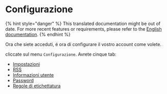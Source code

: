 # Configurazione

{% hint style="danger" %}
This translated documentation might be out of date. For more recent features or requirements, please refer to the [English documentation](https://doc.wallabag.org/en/).
{% endhint %}

Ora che siete acceduti, é ora di configurare il vostro account come
volete.

cliccate sul menu `Configurazione`. Avrete cinque tab:
* [Impostazioni](settings.md)
* [RSS](rss.md)
* [Informazioni utente](user_information.md)
* [Password](password.md)
* [Regole di etichettatura](tagging_rules.md)
